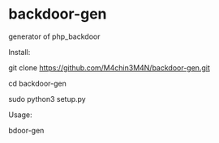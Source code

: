 # backdoor-gen
generator of php_backdoor

Install:

git clone https://github.com/M4chin3M4N/backdoor-gen.git

cd backdoor-gen

sudo python3 setup.py


Usage:

  bdoor-gen

